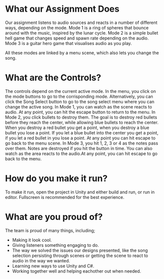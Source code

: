 # What our Assignment Does

Our assignment listens to audio sources and reacts in a number of different ways, depending on the mode.
Mode 1 is a ring of spheres that bounce around with the music, inspired by the lunar cycle.
Mode 2 is a simple bullet hell game that changes speed and spawn rate depending on the audio.
Mode 3 is a guitar hero game that visualises audio as you play.

All these modes are linked by a menu scene, which also lets you change the song.

# What are the Controls?

The controls depend on the current active mode.
In the menu, you click on the mode buttons to go to the corrisponding mode. Alternatively, you can click the Song Select button to go to
the song select menu where you can change the active song.
In Mode 1, you can watch as the scene reacts to audio. At any point, you can hit the escape button to return to the menu.
In Mode 2, you click bullets to destroy them. The goal is to destroy red bullets before they reach the center, while allowing blue bullets
to reach the center. When you destroy a red bullet you get a point, when you destroy a blue bullet you lose a point. If you let a blue
bullet into the center you get a point, if you let a red bullet in you lose a point. At any point you can hit escape to go back to the
menu scene.
In Mode 3, you hit 1, 2, 3 or 4 as the notes pass over them. Notes are destroyed if you hit the button in time. You can also watch as the
area reacts to the audio.At any point, you can hit escape to go back to the menu.

# How do you make it run?

To make it run, open the project in Unity and either build and run, or run in editor. Fullscreen is recommended for the best experience.

# What are you proud of?

The team is proud of many things, including;

* Making it look cool.
* Giving listeners something engaging to do.
* The way we solved the issues our designs presented, like the song selection persisting through scenes or getting the scene to react to audio in the way we wanted.
* Learning new ways to use Unity and C#.
* Working together well and helping eachother out when needed.
